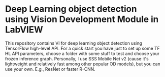 # Deep Learning object detection using Vision Development Module in LabVIEW
This repository contains VI for deep learning object detection using TensorFlow high-level API.
For a quick start you have just to set up some TF HL API parameters, choose a folder with some stuff to test and choose your frozen inference graph. Personally, I use SSS Mobile Net v2 (cause it's lightweight and relatively fast among other popular OD models), but you can use your own. E.g., ResNet or faster R-CNN.
